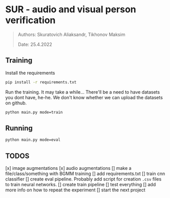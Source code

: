 # SUR - __audio and visual person verification__
> Authors: Skuratovich Aliaksandr, Tikhonov Maksim
>
> Date: 25.4.2022 

## Training
Install the requirements
```bash
pip install -r requirements.txt
```

Run the training. It may take a while...
There'll be a need to have datasets you dont have, he-he.
We don't know whether we can upload the datasets on github.
```bash
python main.py mode=train
```

## Running
```bash
python main.py mode=eval
```


## TODOS
[x] image augmentations
[x] audio augmentations
[] make a file/class/something with BGMM training
[] add requirements.txt
[] train cnn classifier
[] create eval pipeline. Probably add script for creation `.csv` files to train neural networks.
[] create train pipeline
[] test everything
[] add more info on how to repeat the experiment
[] start the next project
